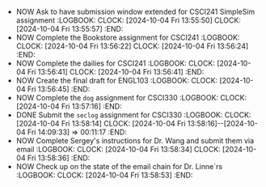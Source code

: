 - NOW Ask to have submission window extended for CSCI241 SimpleSim assignment
  :LOGBOOK:
  CLOCK: [2024-10-04 Fri 13:55:50]
  CLOCK: [2024-10-04 Fri 13:55:57]
  :END:
- NOW Complete the Bookstore assignment for CSCI241
  :LOGBOOK:
  CLOCK: [2024-10-04 Fri 13:56:22]
  CLOCK: [2024-10-04 Fri 13:56:24]
  :END:
- NOW Complete the dailies for CSCI241
  :LOGBOOK:
  CLOCK: [2024-10-04 Fri 13:56:41]
  CLOCK: [2024-10-04 Fri 13:56:41]
  :END:
- NOW Create the final draft for ENGL103
  :LOGBOOK:
  CLOCK: [2024-10-04 Fri 13:56:45]
  :END:
- NOW Complete the `dog` assignment for CSCI330
  :LOGBOOK:
  CLOCK: [2024-10-04 Fri 13:57:16]
  :END:
- DONE Submit the `seclog` assignment for CSCI330
  :LOGBOOK:
  CLOCK: [2024-10-04 Fri 13:58:14]
  CLOCK: [2024-10-04 Fri 13:58:16]--[2024-10-04 Fri 14:09:33] =>  00:11:17
  :END:
- NOW Complete Sergey's instructions for Dr. Wang and submit them via email
  :LOGBOOK:
  CLOCK: [2024-10-04 Fri 13:58:34]
  CLOCK: [2024-10-04 Fri 13:58:36]
  :END:
- NOW Check up on the state of the email chain for Dr. Linne`rs
  :LOGBOOK:
  CLOCK: [2024-10-04 Fri 13:58:53]
  :END: